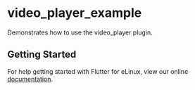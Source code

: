 # video_player_example

Demonstrates how to use the video_player plugin.

## Getting Started

For help getting started with Flutter for eLinux, view our online
[documentation](https://github.com/sony/flutter-elinux/wiki).
